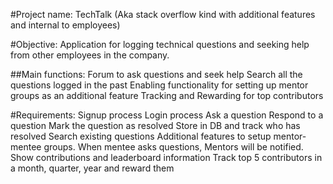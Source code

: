 
#Project name:
  TechTalk (Aka stack overflow kind with additional features and internal to employees)

#Objective:
  Application for logging technical questions and seeking help from other employees in the company.

##Main functions:
  Forum to ask questions and seek help
  Search all the questions logged in the past
  Enabling functionality for setting up mentor groups as an additional feature
  Tracking and Rewarding for top contributors

#Requirements:
  Signup process
  Login process
  Ask a question
  Respond to a question
  Mark the question as resolved
  Store in DB and track who has resolved
  Search existing questions
  Additional features to setup mentor-mentee groups. When mentee asks questions, Mentors will be notified.
  Show contributions and leaderboard information
  Track top 5 contributors in a month, quarter, year and reward them
